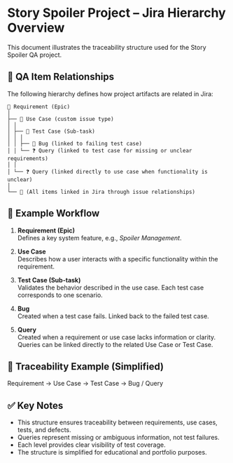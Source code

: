 # Story Spoiler Project – Jira Hierarchy Overview

This document illustrates the traceability structure used for the Story Spoiler QA project.

## 🔗 QA Item Relationships

The following hierarchy defines how project artifacts are related in Jira:

```
📘 Requirement (Epic)
│
├── 📗 Use Case (custom issue type)
│ │
│ ├── 📄 Test Case (Sub-task)
│ │ │
│ │ ├── 🐞 Bug (linked to failing test case)
│ │ └── ❓ Query (linked to test case for missing or unclear requirements)
│ │
│ └── ❓ Query (linked directly to use case when functionality is unclear)
│
└── 🔗 (All items linked in Jira through issue relationships)
```

## 📘 Example Workflow

1. **Requirement (Epic)**  
   Defines a key system feature, e.g., *Spoiler Management*.

2. **Use Case**  
   Describes how a user interacts with a specific functionality within the requirement.

3. **Test Case (Sub-task)**  
   Validates the behavior described in the use case. Each test case corresponds to one scenario.

4. **Bug**  
   Created when a test case fails. Linked back to the failed test case.

5. **Query**  
   Created when a requirement or use case lacks information or clarity.  
   Queries can be linked directly to the related Use Case or Test Case.

## 🧭 Traceability Example (Simplified)

Requirement → Use Case → Test Case → Bug / Query

## ✅ Key Notes

- This structure ensures traceability between requirements, use cases, tests, and defects.  
- Queries represent missing or ambiguous information, not test failures.  
- Each level provides clear visibility of test coverage.  
- The structure is simplified for educational and portfolio purposes.
